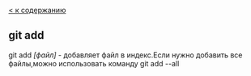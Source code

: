 [< к содержанию](./readme.md)

## git add

git add *[файл]* - добавляет файл в индекс.Если нужно добавить все файлы,можно использовать команду git add --all